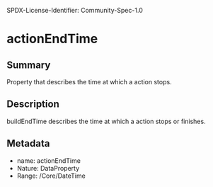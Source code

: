 SPDX-License-Identifier: Community-Spec-1.0

# actionEndTime

## Summary
Property that describes the time at which a action stops.

## Description
buildEndTime describes the time at which a action stops or finishes.
## Metadata
- name: actionEndTime
- Nature: DataProperty
- Range: /Core/DateTime

